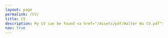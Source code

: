 ```yaml
---
layout: page
permalink: /CV/
title: CV
description: My CV can be found <a href="/Assets/pdf/Walter Wu CV.pdf">here</a>
nav: true
---
```

